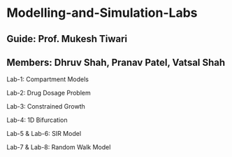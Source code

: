 # Modelling-and-Simulation-Labs 

## Guide: Prof. Mukesh Tiwari

## Members: Dhruv Shah, Pranav Patel, Vatsal Shah

Lab-1: Compartment Models

Lab-2: Drug Dosage Problem

Lab-3: Constrained Growth

Lab-4: 1D Bifurcation 

Lab-5 & Lab-6: SIR Model

Lab-7 & Lab-8: Random Walk Model

